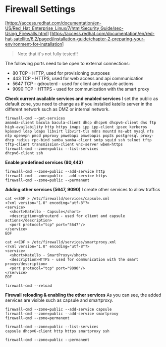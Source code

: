 # Firewall Settings

[https://access.redhat.com/documentation/en-US/Red_Hat_Enterprise_Linux/7/html/Security_Guide/sec-Using_Firewalls.html]
[https://access.redhat.com/documentation/en/red-hat-satellite/6.2/paged/installation-guide/chapter-2-preparing-your-environment-for-installation]

> Note that it's not fully tested!!

The following ports need to be open to external connections:

* 80 TCP - HTTP, used for provisioning purposes
* 443 TCP - HTTPS, used for web access and api communication
* 5647 TCP - qdrouterd - used for client and capsule actions
* 9090 TCP - HTTPS - used for communication with the smart proxy

**Check current available services and enabled services**
I set the public as default zone, you need to change as if you installed katello server in the different network such as DMZ or internal network.
```
firewall-cmd --get-services
amanda-client bacula bacula-client dhcp dhcpv6 dhcpv6-client dns ftp high-availability http https imaps ipp ipp-client ipsec kerberos kpasswd ldap ldaps libvirt libvirt-tls mdns mountd ms-wbt mysql nfs ntp openvpn pmcd pmproxy pmwebapi pmwebapis pop3s postgresql proxy-dhcp radius rpc-bind samba samba-client smtp squid ssh telnet tftp tftp-client transmission-client vnc-server wbem-https
firewall-cmd --zone=public --list-services
dhcpv6-client ssh
```
**Enable predefined services (80,443)**
```
firewall-cmd --zone=public --add-service http
firewall-cmd --zone=public --add-service https
firewall-cmd --zone=public --permanent
```
**Adding other services (5647, 9090)**
I create other services to allow traffics
```
cat <<EOF > /etc/firewalld/services/capsule.xml
<?xml version="1.0" encoding="utf-8"?>
<service>
  <short>Katello - Capsule</short>
  <description>qdrouterd - used for client and capsule actions</description>
  <port protocol="tcp" port="5647"/>
</service>
EOF

cat <<EOF > /etc/firewalld/services/smartproxy.xml 
<?xml version="1.0" encoding="utf-8"?>
<service>
  <short>Katello - SmartProxy</short>
  <description>HTTPS - used for communication with the smart proxy</description>
  <port protocol="tcp" port="9090"/>
</service>
EOF

firewall-cmd --reload
```

**Firewall reloading & enabling the other services**
As you can see, the added services are visible such as capsule and smartproxy.

```
firewall-cmd --zone=public --add-service capsule
firewall-cmd --zone=public --add-service smartproxy 
firewall-cmd --zone=permanent

firewall-cmd --zone=public --list-services
capsule dhcpv6-client http https smartproxy ssh

firewall-cmd --zone=public --permanent
```


